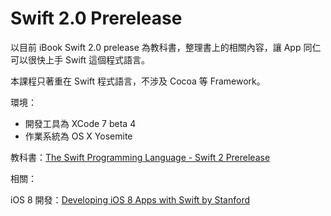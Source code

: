 # Swift 2.0 Prerelease

以目前 iBook Swift 2.0 prelease 為教科書，整理書上的相關內容，讓 App 同仁可以很快上手 Swift 這個程式語言。

本課程只著重在 Swift 程式語言，不涉及 Cocoa 等 Framework。

環境：

* 開發工具為 XCode 7 beta 4
* 作業系統為 OS X Yosemite

教科書：[The Swift Programming Language - Swift 2 Prerelease](https://itunes.apple.com/tw/book/swift-programming-language/id1002622538?mt=11)

相關：

iOS 8 開發：[Developing iOS 8 Apps with Swift by Stanford](https://itunes.apple.com/tw/course/developing-ios-8-apps-swift/id961180099)



